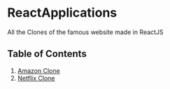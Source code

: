 # ReactApplications
All the Clones of the famous website made in ReactJS

## Table of Contents

1. [Amazon Clone](/amazon-clone)
2. [Netflix Clone](/netflix-clone)
